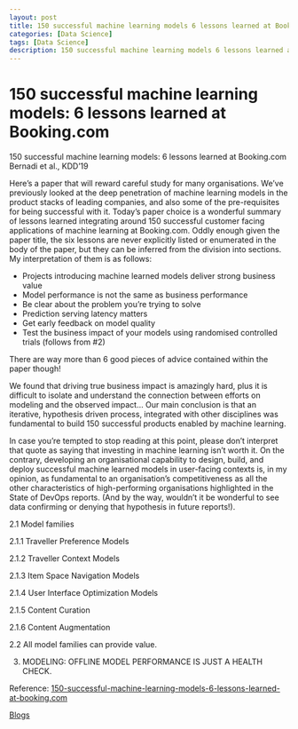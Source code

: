 ```yaml
---
layout: post
title: 150 successful machine learning models 6 lessons learned at Booking.com
categories: [Data Science]
tags: [Data Science]
description: 150 successful machine learning models 6 lessons learned at Booking.com
---
```


# 150 successful machine learning models: 6 lessons learned at Booking.com

150 successful machine learning models: 6 lessons learned at Booking.com Bernadi et al., KDD’19

Here’s a paper that will reward careful study for many organisations. We’ve previously looked at the deep penetration of machine learning models in the product stacks of leading companies, and also some of the pre-requisites for being successful with it. Today’s paper choice is a wonderful summary of lessons learned integrating around 150 successful customer facing applications of machine learning at Booking.com. Oddly enough given the paper title, the six lessons are never explicitly listed or enumerated in the body of the paper, but they can be inferred from the division into sections. My interpretation of them is as follows:

- Projects introducing machine learned models deliver strong business value
- Model performance is not the same as business performance
- Be clear about the problem you’re trying to solve
- Prediction serving latency matters
- Get early feedback on model quality
- Test the business impact of your models using randomised controlled trials (follows from #2)

There are way more than 6 good pieces of advice contained within the paper though!

We found that driving true business impact is amazingly hard, plus it is difficult to isolate and understand the connection between efforts on modeling and the observed impact… Our main conclusion is that an iterative, hypothesis driven process, integrated with other disciplines was fundamental to build 150 successful products enabled by machine learning.

In case you’re tempted to stop reading at this point, please don’t interpret that quote as saying that investing in machine learning isn’t worth it. On the contrary, developing an organisational capability to design, build, and deploy successful machine learned models in user-facing contexts is, in my opinion, as fundamental to an organisation’s competitiveness as all the other characteristics of high-performing organisations highlighted in the State of DevOps reports. (And by the way, wouldn’t it be wonderful to see data confirming or denying that hypothesis in future reports!).

2.1 Model families

2.1.1 Traveller Preference Models

2.1.2 Traveller Context Models

2.1.3 Item Space Navigation Models

2.1.4 User Interface Optimization Models

2.1.5 Content Curation

2.1.6 Content Augmentation

2.2 All model families can provide value.

3. MODELING: OFFLINE MODEL PERFORMANCE IS JUST A HEALTH CHECK.

Reference:
[150-successful-machine-learning-models-6-lessons-learned-at-booking.com](https://www.kdd.org/kdd2019/accepted-papers/view/150-successful-machine-learning-models-6-lessons-learned-at-booking.com)

[Blogs](https://blog.acolyer.org/2019/10/07/150-successful-machine-learning-models/)